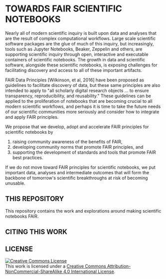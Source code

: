 # TOWARDS FAIR SCIENTIFIC NOTEBOOKS

Nearly all of modern scientific inquiry is built upon data and analyses that are the result of complex computational workflows.  Large scale scientific software packages are the glue of much of this inquiry, but increasingly, tools such as Jupyter Notebooks, Beaker, Zeppelin and others, are supporting scientific inquiry through open, interactive and executable containers of scientific notebooks.  The growth in data and scientific software, alongside these scientific notebooks, is exposing challenges for facilitating discovery and access to all of these important artifacts. 


FAIR Data Principles [Wilkinson, et al, 2016] have been proposed as guidelines to facilitate discovery of data, but these same principles are also intended to apply to "all scholarly digital research objects ... to ensure transparency, reproducibility, and reusability."  These guidelines can be applied to the proliferation of notebooks that are becoming crucial to all modern scientific workflows, and perhaps it is time to take the future needs of our scientific communities more seriously and consider how to integrate and apply FAIR principles.

We propose that we develop, adopt and accelerate FAIR principles for scientific notebooks by 

1. raising community awareness of the benefits of FAIR, 
1. developing community norms that promote FAIR principles, and 
1. supporting the development of standards and tools that promote FAIR best practices.  

If we do not move toward FAIR principles for scientific notebooks, we put important data, analyses and intermediate outcomes that will form the backbone of tomorrow's scientific breakthroughs at risk of becoming unusable.

## THIS REPOSITORY

This repository contains the work and explorations around making scientific notebooks FAIR.

## CITING THIS WORK

## LICENSE
<a rel="license" href="http://creativecommons.org/licenses/by-nc-sa/4.0/"><img alt="Creative Commons License" style="border-width:0" src="https://i.creativecommons.org/l/by-nc-sa/4.0/88x31.png" /></a><br />This work is licensed under a <a rel="license" href="http://creativecommons.org/licenses/by-nc-sa/4.0/">Creative Commons Attribution-NonCommercial-ShareAlike 4.0 International License</a>.


